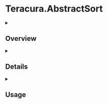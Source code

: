 ﻿# Teracura.AbstractSort

<details>
  <summary><h2>Overview</h2></summary>

  <p><strong>Teracura.AbstractSort</strong> is a lightweight and flexible sorting utility for .NET that offers intuitive sorting methods with configurable return types. It extends standard <code>List&lt;T&gt;</code> collections with convenient sorting logic using method chaining and supports multiple output formats such as <code>List</code>, <code>Queue</code>, <code>Stack</code>, and <code>HashSet</code>.</p>

- **GitHub**: [https://github.com/Teracura/Teracura.AbstractSort](https://github.com/Teracura/Teracura.AbstractSort)
- **Documentation
  **: [https://github.com/Teracura/Teracura.AbstractSort/blob/master/Documentation.md](https://github.com/Teracura/Teracura.AbstractSort/blob/master/Documentation.md)

</details>


<details>
<summary><h2>Details</h2></summary>

- Extension-based syntax: `list.SortLength()`
- Automatic sorting by string length then alphabetical order
- Preserves original list ordering by reference
- Supports custom return types
- Immutable-friendly internals using `System.Collections.Immutable`

</details>

<details>
<summary><h2>Usage</h2></summary>

<h3>SortLength</h3>
<strong>Sorts in-place based on length then alphabetical order</strong>

```csharp
using Teracura.AbstractSort.Logic;

List<string> list = ["banana", "kiwi", "apple", "fig"];
list.SortLength(); // sorts in-place by string length, then lexicographically
// list turns to ["fig", "kiwi", "apple","banana"]
```

`list` is sorted in-place, and a separate collection (based on the `ReturnType`) is returned, which does not affect the
original list.

<h3>ReturnType</h3>
<strong>Enum with multiple return types</strong>
Current return types:

- `List`
- `Queue`
- `Stack`
- `HashSet`

can be used as a parameter to `List.SortLength(ReturnType)`

```csharp
List<double> list = [null, double.E, double.MaxValue, double.MinValue, double.NaN, 3.5, 2.3, 2.3, 00002.3];
ReturnType type = ReturnType.HashSet;
HashSet<double> set = list.SortLength(type); //list turns to [null, 2.3, 2.3, 2.3, 3.5, double.NaN, double.E, double.MaxValue, double.MinValue]
// HashSet contains distinct elements in sorted order by string length (null is included with length -1)
```

Note: null is treated as a value of `length: -1` and will **not** throw an exception

Note: `SortLength(input parameters)` sorts based on the **string length** of the property value **then** numeric or
natural order. Which means that `-1` is considered longer than `1` in numerical values, while `10` is sorted bigger than
`-1` because both are `length: 2` but `10` is numerically larger than `-1`

### SortConfig

`SortConfig` is a class that uses builder pattern to be initialized, used for more customized sorting

how to initialize:

```csharp
SortConfig configuration = new SortConfig.Builder().Build(); //for default case
```

**defaults will have the following datatypes:**

- `List<string?>`: ReflectionPaths = `[]`
- `List<Func<T,object?>?>`: LambdaSelectors = `[]`
- `bool`: UseReflectionPath = `true`
- `bool`: UsePropertyExpression = `false`
- `bool`: Ascending = `true`
- `ReturnType`: ReturnType = `ReturnType.List`

**SortConfig subclasses:**

- `Builder` builder pattern used to construct the configuration

**Builder Methods**

- `SortBy(string path)` sets first value of `ReflectionPaths` to the given path and sets `UseReflectionPath` to `true` and
  the rest of the sort types to `false`
- `SortBy(Func<T,object?>? expression)` sets `LambaSelectors` to given lambda expression and sets
  `UsePropertyExpression` to `true` and the rest of the sort types to `false`
- `ThenBy(string path)` adds the given path to `Reflection paths`. Only works when `SortBy(string path)` is invoked first
- `ThenBy(Func<T,object?>?) expression` adds given lambda expression to `LambdaSelectors`. only works when
  `SortBy(Func<T,object?>? expression)` is invoked first
- `SortAscending(bool ascending = true)` sets `Ascending` to given input
- `ReturnType(ReturnType type = Logic.ReturnType.List)` sets `ReturnType` to given input
- `Build()` returns a new `SortConfig` class with the changed datatypes (or default if no datatypes are changed)

<h3>Custom Sorting</h3>
**Can use reflection to sort based on any primitive value in an object, including nested classes**

```csharp
//TestClass parameters are (string: Name,int: Age, TestClass2: TestClass2)
//TestClass2 parameters are(int: Number)
var obj = new TestClass("Apple", 5, new TestClass2(1));
var obj2 = new TestClass("EggPlant", 3, new TestClass2(3));
var obj3 = new TestClass("Banana", -1, new TestClass2(5));
var obj4 = new TestClass("BombasticSideEye", 10, new TestClass2(4));
List<TestClass> list = [obj, obj2, obj3, obj4];
var config = new SortConfig.Builder().SetPropertyPath("Name").Build();
var config2 = new SortConfig.Builder().SetPropertyPath("Age").Build();
var config3 = new SortConfig.Builder().SetPropertyPath("TestClass2.Number").Build();
list.SortLength(config); //expected: [obj, obj3, obj2, obj4], sorts by Name parameter
list.SortLength(config2); //expected: [obj2, obj, obj3, obj4]
list.SortLength(config3); //expected [obj, obj2, obj4, obj3]
```

**Can also use Lambda expressions to sort based on any primitive value in an object, including nested classes**

```csharp
var obj = new TestClass("Apple", 5, new TestClass2(1));
var obj2 = new TestClass("EggPlant", 3, new TestClass2(3));
var obj3 = new TestClass("Banana", -1, new TestClass2(5));
var obj4 = new TestClass("BombasticSideEye", 10, new TestClass2(4));
List<TestClass> list = [obj, obj2, obj3, obj4];
var config = new SortConfig<TestClass>.Builder().SortBy(x => x.Name).Build();
list.SortLength(config); //expected: [obj, obj3, obj2, obj4]
```

**Can also chain Lambda expressions or reflection paths using ThenBy in SortConfig, but you cannot combine both methods
**

```csharp
var obj = new Person { Name = "Alice", Title = "Engineer", Age = 30 };
var obj2 = new Person { Name = "Bob", Title = "Manager", Age = 25 };
var obj3 = new Person { Name = "Charlie", Title = "Engineer", Age = 35 };
var obj4 = new Person { Name = "Alice", Title = "Analyst", Age = 28 };
List<Person> list = [obj, obj2, obj3, obj4];

var config = new SortConfig<Person>.Builder()
    .SortBy("Title")
    .ThenBy("Age")
    .Build();
var sorted = list.SortLength(config); //expected [obj4, obj2, obj, obj3]
```

or in case of lambda

```csharp
var obj = new Person { Name = "Alice", Title = "Engineer", Age = 30 };
var obj2 = new Person { Name = "Bob", Title = "Manager", Age = 25 };
var obj3 = new Person { Name = "Charlie", Title = "Engineer", Age = 35 };
var obj4 = new Person { Name = "Alice", Title = "Analyst", Age = 28 };
List<Person> list = [obj, obj2, obj3, obj4];

var config = new SortConfig<Person>.Builder()
    .SortBy(p => p.Name)
    .ThenBy(p => p.Title)
    .Build();
var sorted = list.SortLength(config); //expected [obj4, obj2, obj, obj3]
```
Notes:
- You may chain as much sorting conditions as you want with ThenBy, you are not limited to one
- You cannot use a lambda expression on SortBy then use string reflections on ThenBy, you will receive an exception, and vise-versa
- While you are allowed to pass an empty string (or none at all) to string reflection, it will sort as usual only for primitive values, while for non-primitive values you will receive an exception (Null is still accepted, as well as string)

<h3>In summary</h3>

- Class: `AbstractSorter`
    - Method: `SortLength(SortConfig: config = default)` returns value based on `ReturnType`
- Enum: `ReturnType`
    - Values: `List`, `Queue`, `Stack`, `HashSet`
- Class: `SortConfig`
    - string: `ReflectionPath`
    - bool: `UsePath`
    - bool: `Ascending`
    - Enum: ReturnType: `ReturnType`
    - Class: Builder:
        - Method: `SortBy(string: path)`
        - Method: `SortBy(Func<T,object?>?: expression)`
        - Method: `ThenBy(string: path)`
        - Method: `ThenBy(Func<T,object?>?: expression)`
        - Method: `SortAscending(bool: ascending = true)`
        - Method: `ReturnType(ReturnType: type = ReturnType.List)`
        - Method: `Build()` returns `SortConfig`

</details>


